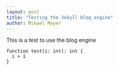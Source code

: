 ```yaml
---
layout: post
title: "Testing the Jekyll blog engine"
author: Mikael Mayer
---
```

This is a test to use the blog engine

```dafny
function test(i: int): int {
  i + 1
}
```